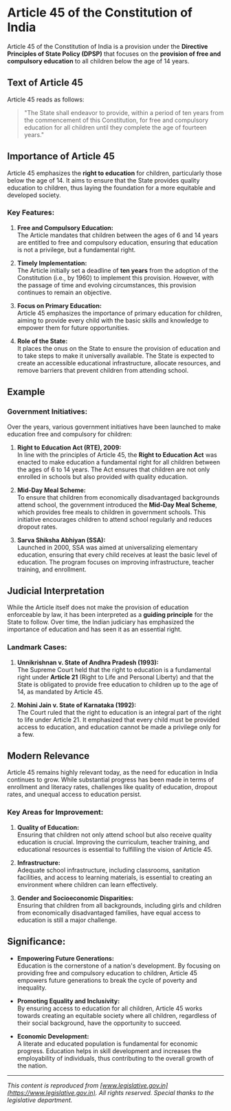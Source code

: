 # Article 45 of the Constitution of India

Article 45 of the Constitution of India is a provision under the **Directive Principles of State Policy (DPSP)** that focuses on the **provision of free and compulsory education** to all children below the age of 14 years.

## Text of Article 45

Article 45 reads as follows:

> "The State shall endeavor to provide, within a period of ten years from the commencement of this Constitution, for free and compulsory education for all children until they complete the age of fourteen years."

## Importance of Article 45

Article 45 emphasizes the **right to education** for children, particularly those below the age of 14. It aims to ensure that the State provides quality education to children, thus laying the foundation for a more equitable and developed society.

### Key Features:

1. **Free and Compulsory Education:**  
   The Article mandates that children between the ages of 6 and 14 years are entitled to free and compulsory education, ensuring that education is not a privilege, but a fundamental right.

2. **Timely Implementation:**  
   The Article initially set a deadline of **ten years** from the adoption of the Constitution (i.e., by 1960) to implement this provision. However, with the passage of time and evolving circumstances, this provision continues to remain an objective.

3. **Focus on Primary Education:**  
   Article 45 emphasizes the importance of primary education for children, aiming to provide every child with the basic skills and knowledge to empower them for future opportunities.

4. **Role of the State:**  
   It places the onus on the State to ensure the provision of education and to take steps to make it universally available. The State is expected to create an accessible educational infrastructure, allocate resources, and remove barriers that prevent children from attending school.

## Example

### Government Initiatives:

Over the years, various government initiatives have been launched to make education free and compulsory for children:

1. **Right to Education Act (RTE), 2009:**  
   In line with the principles of Article 45, the **Right to Education Act** was enacted to make education a fundamental right for all children between the ages of 6 to 14 years. The Act ensures that children are not only enrolled in schools but also provided with quality education.

2. **Mid-Day Meal Scheme:**  
   To ensure that children from economically disadvantaged backgrounds attend school, the government introduced the **Mid-Day Meal Scheme**, which provides free meals to children in government schools. This initiative encourages children to attend school regularly and reduces dropout rates.

3. **Sarva Shiksha Abhiyan (SSA):**  
   Launched in 2000, SSA was aimed at universalizing elementary education, ensuring that every child receives at least the basic level of education. The program focuses on improving infrastructure, teacher training, and enrollment.

## Judicial Interpretation

While the Article itself does not make the provision of education enforceable by law, it has been interpreted as a **guiding principle** for the State to follow. Over time, the Indian judiciary has emphasized the importance of education and has seen it as an essential right.

### Landmark Cases:

1. **Unnikrishnan v. State of Andhra Pradesh (1993):**  
   The Supreme Court held that the right to education is a fundamental right under **Article 21** (Right to Life and Personal Liberty) and that the State is obligated to provide free education to children up to the age of 14, as mandated by Article 45.

2. **Mohini Jain v. State of Karnataka (1992):**  
   The Court ruled that the right to education is an integral part of the right to life under Article 21. It emphasized that every child must be provided access to education, and education cannot be made a privilege only for a few.

## Modern Relevance

Article 45 remains highly relevant today, as the need for education in India continues to grow. While substantial progress has been made in terms of enrollment and literacy rates, challenges like quality of education, dropout rates, and unequal access to education persist.

### Key Areas for Improvement:

1. **Quality of Education:**  
   Ensuring that children not only attend school but also receive quality education is crucial. Improving the curriculum, teacher training, and educational resources is essential to fulfilling the vision of Article 45.

2. **Infrastructure:**  
   Adequate school infrastructure, including classrooms, sanitation facilities, and access to learning materials, is essential to creating an environment where children can learn effectively.

3. **Gender and Socioeconomic Disparities:**  
   Ensuring that children from all backgrounds, including girls and children from economically disadvantaged families, have equal access to education is still a major challenge.

## Significance:

- **Empowering Future Generations:**  
  Education is the cornerstone of a nation's development. By focusing on providing free and compulsory education to children, Article 45 empowers future generations to break the cycle of poverty and inequality.
  
- **Promoting Equality and Inclusivity:**  
  By ensuring access to education for all children, Article 45 works towards creating an equitable society where all children, regardless of their social background, have the opportunity to succeed.

- **Economic Development:**  
  A literate and educated population is fundamental for economic progress. Education helps in skill development and increases the employability of individuals, thus contributing to the overall growth of the nation.

---

*This content is reproduced from [www.legislative.gov.in](https://www.legislative.gov.in). All rights reserved. Special thanks to the legislative department.*
